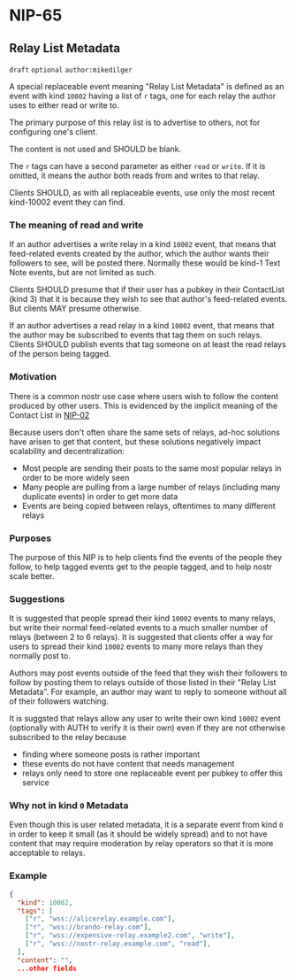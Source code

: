 NIP-65
======

Relay List Metadata
-------------------

`draft` `optional` `author:mikedilger`

A special replaceable event meaning "Relay List Metadata" is defined as an event with kind `10002` having a list of `r` tags, one for each relay the author uses to either read or write to.

The primary purpose of this relay list is to advertise to others, not for configuring one's client.

The content is not used and SHOULD be blank.

The `r` tags can have a second parameter as either `read` or `write`. If it is omitted, it means the author both reads from and writes to that relay.

Clients SHOULD, as with all replaceable events, use only the most recent kind-10002 event they can find.

### The meaning of read and write

If an author advertises a write relay in a kind `10002` event, that means that feed-related events created by the author, which the author wants their followers to see, will be posted there. Normally these would be kind-1 Text Note events, but are not limited as such.

Clients SHOULD presume that if their user has a pubkey in their ContactList (kind 3) that it is because they wish to see that author's feed-related events. But clients MAY presume otherwise.

If an author advertises a read relay in a kind `10002` event, that means that the author may be subscribed to events that tag them on such relays. Clients SHOULD publish events that tag someone on at least the read relays of the person being tagged.

### Motivation

There is a common nostr use case where users wish to follow the content produced by other users. This is evidenced by the implicit meaning of the Contact List in [NIP-02](02.md)

Because users don't often share the same sets of relays, ad-hoc solutions have arisen to get that content, but these solutions negatively impact scalability and decentralization:

  - Most people are sending their posts to the same most popular relays in order to be more widely seen
  - Many people are pulling from a large number of relays (including many duplicate events) in order to get more data
  - Events are being copied between relays, oftentimes to many different relays

### Purposes

The purpose of this NIP is to help clients find the events of the people they follow, to help tagged events get to the people tagged, and to help nostr scale better.

### Suggestions

It is suggested that people spread their kind `10002` events to many relays, but write their normal feed-related events to a much smaller number of relays (between 2 to 6 relays). It is suggested that clients offer a way for users to spread their kind `10002` events to many more relays than they normally post to.

Authors may post events outside of the feed that they wish their followers to follow by posting them to relays outside of those listed in their "Relay List Metadata".  For example, an author may want to reply to someone without all of their followers watching.

It is suggsted that relays allow any user to write their own kind `10002` event (optionally with AUTH to verify it is their own) even if they are not otherwise subscribed to the relay because

  - finding where someone posts is rather important
  - these events do not have content that needs management
  - relays only need to store one replaceable event per pubkey to offer this service

### Why not in kind `0` Metadata

Even though this is user related metadata, it is a separate event from kind `0` in order to keep it small (as it should be widely spread) and to not have content that may require moderation by relay operators so that it is more acceptable to relays.

### Example

```json
{
  "kind": 10002,
  "tags": [
    ["r", "wss://alicerelay.example.com"],
    ["r", "wss://brando-relay.com"],
    ["r", "wss://expensive-relay.example2.com", "write"],
    ["r", "wss://nostr-relay.example.com", "read"],
  ],
  "content": "",
  ...other fields
```
